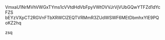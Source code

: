 VmxaU1NrMVhVWGxTYms1cVVtdHdVbFpyVWtOVVJrVjVUbGQwYTFZd1dYcFZS
bEYzVXpCT2RGVnFTbXRWClZEQTVRMmR3ZUdWSWF6MEtDbmhxYlE9PQoKZ2hq

zsq